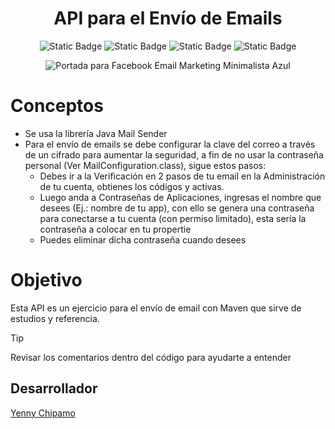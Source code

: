 <div align = "center"> 
  
  <h1 align = "center">API para el Envío de Emails</h1>

  ![Static Badge](https://img.shields.io/badge/Version-1.0-cyan)
  ![Static Badge](https://img.shields.io/badge/Lenguaje-Java%2017-yellow)
  ![Static Badge](https://img.shields.io/badge/Spring%20Boot-3.3.1-fuchsia)
  ![Static Badge](https://img.shields.io/badge/MAVEN-green)

  ![Portada para Facebook Email Marketing Minimalista  Azul](https://github.com/user-attachments/assets/fe430fd6-402b-4550-a689-7167ae5b9598)
  
</div>

# Conceptos

* Se usa la librería Java Mail Sender
* Para el envío de emails se debe configurar la clave del correo a través de un cifrado para aumentar la seguridad, a fin de no usar la contraseña personal (Ver MailConfiguration.class), sigue estos pasos:
  * Debes ir a la Verificación en 2 pasos de tu email en la Administración de tu cuenta, obtienes los códigos y activas.
  * Luego anda a Contraseñas de Aplicaciones, ingresas el nombre que desees (Ej.: nombre de tu app), con ello se genera una contraseña para conectarse a tu cuenta (con permiso limitado), esta sería la contraseña a colocar en tu propertie
  * Puedes eliminar dicha contraseña cuando desees

# Objetivo
Esta API es un ejercicio para el envío de email con Maven que sirve de estudios y referencia.

>[!TIP]
>
> Revisar los comentarios dentro del código para ayudarte a entender
>

## Desarrollador

[Yenny Chipamo](https://www.linkedin.com/in/yenny-chipamo/)
